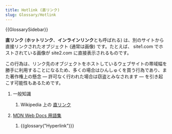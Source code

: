 ```yaml
---
title: Hotlink (直リンク)
slug: Glossary/Hotlink
---
```


{{GlossarySidebar}}

**直リンク** (**ホットリンク**、**インラインリンク**とも呼ばれる) は、別のサイトから直接リンクされたオブジェクト (通常は画像) です。たとえば、 site1.com でホストされている画像が site2.com に直接表示されるものです。

この行為は、リンク先のオブジェクトをホストしているウェブサイトの帯域幅を勝手に利用することになるため、多くの場合はひんしゅくを買う行為であり、また著作権上の懸念 — 許可なく行われた場合は窃盗とみなされます — を引き起こす可能性もあるためです。

1. 一般知識

   1. Wikipedia 上の [直リンク](https://ja.wikipedia.org/wiki/直リンク)

2. [MDN Web Docs 用語集](/ja/docs/Glossary)

   1. {{glossary("Hyperlink")}}
